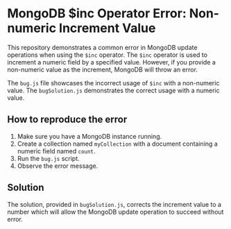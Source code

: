 # MongoDB $inc Operator Error: Non-numeric Increment Value

This repository demonstrates a common error in MongoDB update operations when using the `$inc` operator.  The `$inc` operator is used to increment a numeric field by a specified value. However, if you provide a non-numeric value as the increment, MongoDB will throw an error.

The `bug.js` file showcases the incorrect usage of `$inc` with a non-numeric value.  The `bugSolution.js` demonstrates the correct usage with a numeric value.

## How to reproduce the error

1.  Make sure you have a MongoDB instance running.
2.  Create a collection named `myCollection` with a document containing a numeric field named `count`.
3.  Run the `bug.js` script.
4.  Observe the error message.

## Solution

The solution, provided in `bugSolution.js`, corrects the increment value to a number which will allow the MongoDB update operation to succeed without error.